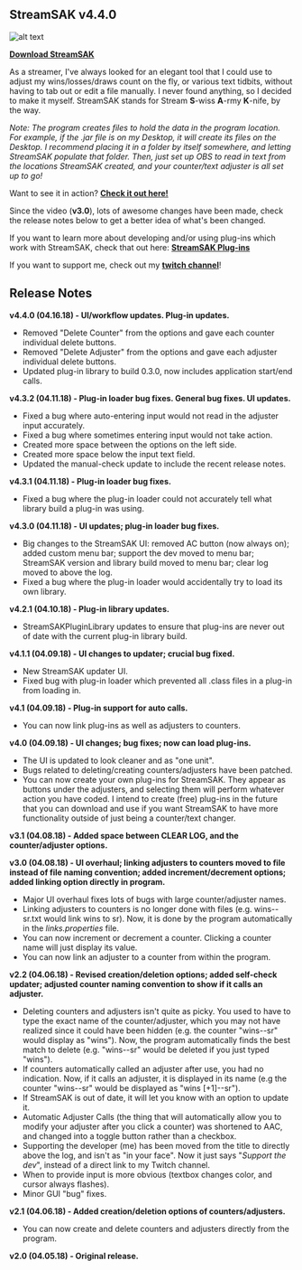 ## StreamSAK v4.4.0

![alt text](https://github.com/ShermanZero/StreamSAK/blob/master/data/misc/StreamSAK.png)

**[Download StreamSAK](https://github.com/ShermanZero/StreamSAK/raw/master/data/StreamSAK.jar)**

As a streamer, I've always looked for an elegant tool that I could use to adjust my wins/losses/draws count on the fly, or various text tidbits, without having to tab out or edit a file manually.  I never found anything, so I decided to make it myself.  StreamSAK stands for Stream **S**-wiss **A**-rmy **K**-nife, by the way.

*Note: The program creates files to hold the data in the program location.  For example, if the .jar file is on my Desktop, it will create its files on the Desktop.  I recommend placing it in a folder by itself somewhere, and letting StreamSAK populate that folder.  Then, just set up OBS to read in text from the locations StreamSAK created, and your counter/text adjuster is all set up to go!*

Want to see it in action?  **[Check it out here!](https://www.youtube.com/watch?v=5vMYJbCoJkU)**

Since the video (**v3.0**), lots of awesome changes have been made, check the release notes below to get a better idea of what's been changed.

If you want to learn more about developing and/or using plug-ins which work with StreamSAK, check that out here:  **[StreamSAK Plug-ins](data/plugins)**

If you want to support me, check out my **[twitch channel](https://www.twitch.tv/shermanzero)**!


## Release Notes

**v4.4.0 (04.16.18) - UI/workflow updates.  Plug-in updates.**
  - Removed "Delete Counter" from the options and gave each counter individual delete buttons.
  - Removed "Delete Adjuster" from the options and gave each adjuster individual delete buttons.
  - Updated plug-in library to build 0.3.0, now includes application start/end calls.

**v4.3.2 (04.11.18) - Plug-in loader bug fixes.  General bug fixes.  UI updates.**
  - Fixed a bug where auto-entering input would not read in the adjuster input accurately.
  - Fixed a bug where sometimes entering input would not take action.
  - Created more space between the options on the left side.
  - Created more space below the input text field.
  - Updated the manual-check update to include the recent release notes.

**v4.3.1 (04.11.18) - Plug-in loader bug fixes.**
  - Fixed a bug where the plug-in loader could not accurately tell what library build a plug-in was using.

**v4.3.0 (04.11.18) - UI updates; plug-in loader bug fixes.**
  - Big changes to the StreamSAK UI: removed AC button (now always on); added custom menu bar; support the dev moved to menu bar; StreamSAK version and library build moved to menu bar; clear log moved to above the log.
  - Fixed a bug where the plug-in loader would accidentally try to load its own library.

**v4.2.1 (04.10.18) - Plug-in library updates.**
  - StreamSAKPluginLibrary updates to ensure that plug-ins are never out of date with the current plug-in library build.

**v4.1.1 (04.09.18) - UI changes to updater; crucial bug fixed.**
  - New StreamSAK updater UI.
  - Fixed bug with plug-in loader which prevented all .class files in a plug-in from loading in.

**v4.1 (04.09.18) - Plug-in support for auto calls.**
  - You can now link plug-ins as well as adjusters to counters.

**v4.0 (04.09.18) - UI changes; bug fixes; now can load plug-ins.**
  - The UI is updated to look cleaner and as "one unit".
  - Bugs related to deleting/creating counters/adjusters have been patched.
  - You can now create your own plug-ins for StreamSAK.  They appear as buttons under the adjusters, and selecting them will perform whatever action you have coded.  I intend to create (free) plug-ins in the future that you can download and use if you want StreamSAK to have more functionality outside of just being a counter/text changer.

**v3.1 (04.08.18) - Added space between CLEAR LOG, and the counter/adjuster options.**

**v3.0 (04.08.18) - UI overhaul; linking adjusters to counters moved to file instead of file naming convention; added increment/decrement options; added linking option directly in program.**
  - Major UI overhaul fixes lots of bugs with large counter/adjuster names.
  - Linking adjusters to counters is no longer done with files (e.g. wins--sr.txt would link wins to sr).  Now, it is done by the program automatically in the *links.properties* file.
  - You can now increment or decrement a counter.  Clicking a counter name will just display its value.
  - You can now link an adjuster to a counter from within the program.

**v2.2 (04.06.18) - Revised creation/deletion options; added self-check updater; adjusted counter naming convention to show if it calls an adjuster.**
  - Deleting counters and adjusters isn't quite as picky.  You used to have to type the exact name of the counter/adjuster, which you may not have realized since it could have been hidden (e.g. the counter "wins--sr" would display as "wins").  Now, the program automatically finds the best match to delete (e.g. "wins--sr" would be deleted if you just typed "wins").
  - If counters automatically called an adjuster after use, you had no indication.  Now, if it calls an adjuster, it is displayed in its name (e.g the counter "wins--sr" would be displayed as "wins [+1]--sr").
  - If StreamSAK is out of date, it will let you know with an option to update it.
  - Automatic Adjuster Calls (the thing that will automatically allow you to modify your adjuster after you click a counter) was shortened to AAC, and changed into a toggle button rather than a checkbox.
  - Supporting the developer (me) has been moved from the title to directly above the log, and isn't as "in your face".  Now it just says "*Support the dev*", instead of a direct link to my Twitch channel.
  - When to provide input is more obvious (textbox changes color, and cursor always flashes).
  - Minor GUI "bug" fixes.

**v2.1 (04.06.18) - Added creation/deletion options of counters/adjusters.**
  - You can now create and delete counters and adjusters directly from the program.

**v2.0 (04.05.18) - Original release.**
